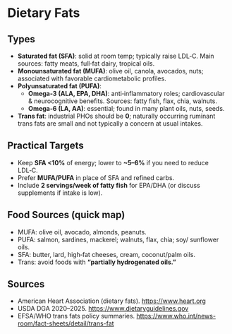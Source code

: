 # Dietary Fats

## Types
- **Saturated fat (SFA)**: solid at room temp; typically raise LDL‑C. Main sources: fatty meats, full‑fat dairy, tropical oils.
- **Monounsaturated fat (MUFA)**: olive oil, canola, avocados, nuts; associated with favorable cardiometabolic profiles.
- **Polyunsaturated fat (PUFA)**: 
  - **Omega‑3 (ALA, EPA, DHA)**: anti‑inflammatory roles; cardiovascular & neurocognitive benefits. Sources: fatty fish, flax, chia, walnuts.
  - **Omega‑6 (LA, AA)**: essential; found in many plant oils, nuts, seeds.
- **Trans fat**: industrial PHOs should be **0**; naturally occurring ruminant trans fats are small and not typically a concern at usual intakes.

## Practical Targets
- Keep **SFA <10%** of energy; lower to **~5–6%** if you need to reduce LDL‑C.
- Prefer **MUFA/PUFA** in place of SFA and refined carbs.
- Include **2 servings/week of fatty fish** for EPA/DHA (or discuss supplements if intake is low).

## Food Sources (quick map)
- MUFA: olive oil, avocado, almonds, peanuts.
- PUFA: salmon, sardines, mackerel; walnuts, flax, chia; soy/ sunflower oils.
- SFA: butter, lard, high‑fat cheeses, cream, coconut/palm oils.
- Trans: avoid foods with **“partially hydrogenated oils.”**

## Sources
- American Heart Association (dietary fats). https://www.heart.org
- USDA DGA 2020–2025. https://www.dietaryguidelines.gov
- EFSA/WHO trans fats policy summaries. https://www.who.int/news-room/fact-sheets/detail/trans-fat
